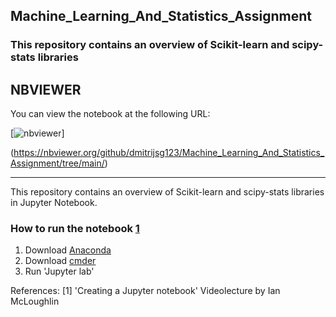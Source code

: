 ## Machine_Learning_And_Statistics_Assignment

### This repository contains an overview of Scikit-learn and scipy-stats libraries

## NBVIEWER
You can view the notebook at the following URL:

[![nbviewer](https://raw.githubusercontent.com/jupyter/design/master/logos/Badges/nbviewer_badge.svg)]

(https://nbviewer.org/github/dmitrijsg123/Machine_Learning_And_Statistics_Assignment/tree/main/)

***
This repository contains an overview of Scikit-learn and scipy-stats libraries in Jupyter Notebook.

### How to run the notebook   [1](https://web.microsoftstream.com/video/acc8d7a4-807c-4db0-9245-eb4a0970ac01)
1. Download [Anaconda](https://docs.anaconda.com/anaconda/install/index.html)
2. Download [cmder](https://cmder.net/)
3. Run 'Jupyter lab'


References: 
[1] 'Creating a Jupyter notebook' Videolecture by Ian McLoughlin
